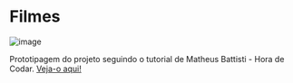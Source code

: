 # Filmes

![image](https://github.com/LuizaMGama/Filmes/assets/164073139/620623f6-ddcc-4524-964c-2568c55580d8)

Prototipagem do projeto seguindo o tutorial de Matheus Battisti - Hora de Codar. [Veja-o aqui!](https://filmes-xi.vercel.app/)






